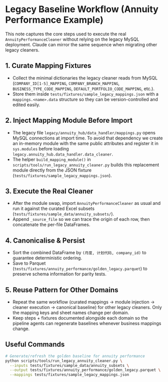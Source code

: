 # Legacy Baseline Workflow (Annuity Performance Example)

This note captures the core steps used to execute the real `AnnuityPerformanceCleaner`
without relying on the legacy MySQL deployment. Claude can mirror the same
sequence when migrating other legacy cleaners.

## 1. Curate Mapping Fixtures
- Collect the minimal dictionaries the legacy cleaner reads from MySQL
  (`COMPANY_ID[1-5]_MAPPING`, `COMPANY_BRANCH_MAPPING`,
  `BUSINESS_TYPE_CODE_MAPPING`, `DEFAULT_PORTFOLIO_CODE_MAPPING`, etc.).
- Store them inside `tests/fixtures/sample_legacy_mappings.json` with a
  `mappings.<name>.data` structure so they can be version-controlled and edited
  easily.

## 2. Inject Mapping Module Before Import
- The legacy file `legacy/annuity_hub/data_handler/mappings.py` opens MySQL
  connections at import time. To avoid that dependency we create an in-memory
  module with the same public attributes and register it in `sys.modules` before
  loading `legacy.annuity_hub.data_handler.data_cleaner`.
- The helper `build_mapping_module()` in
  `scripts/tools/run_legacy_annuity_cleaner.py` builds this replacement module
  directly from the JSON fixture (`tests/fixtures/sample_legacy_mappings.json`).

## 3. Execute the Real Cleaner
- After the module swap, import `AnnuityPerformanceCleaner` as usual and run it
  against the curated Excel subsets (`tests/fixtures/sample_data/annuity_subsets/`).
- Append `_source_file` so we can trace the origin of each row, then concatenate
  the per-file DataFrames.

## 4. Canonicalise & Persist
- Sort the combined DataFrame by `(月度, 计划代码, company_id)` to guarantee
  deterministic ordering.
- Save to Parquet (`tests/fixtures/annuity_performance/golden_legacy.parquet`) to
  preserve schema information for parity tests.

## 5. Reuse Pattern for Other Domains
- Repeat the same workflow (curated mappings → module injection → cleaner
  execution → canonical baseline) for other legacy cleaners. Only the mapping
  keys and sheet names change per domain.
- Keep steps + fixtures documented alongside each domain so the pipeline agents
  can regenerate baselines whenever business mappings change.

## Useful Commands
```bash
# Generate/refresh the golden baseline for annuity performance
python scripts/tools/run_legacy_annuity_cleaner.py \
  --inputs tests/fixtures/sample_data/annuity_subsets \
  --output tests/fixtures/annuity_performance/golden_legacy.parquet \
  --mappings tests/fixtures/sample_legacy_mappings.json
```
